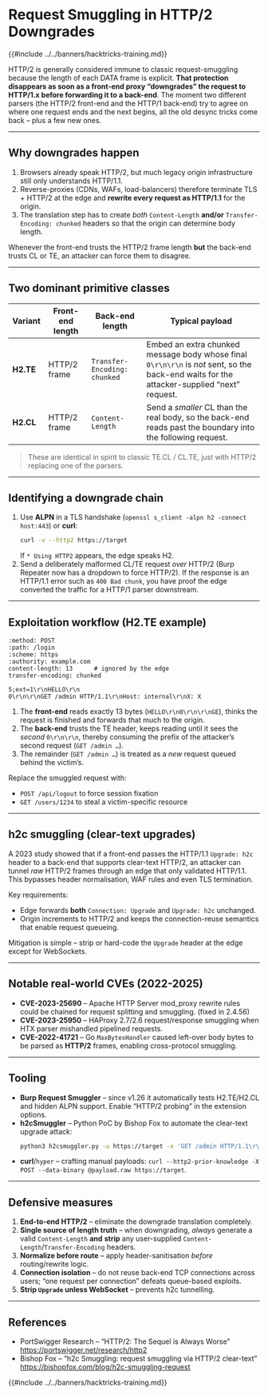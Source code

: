 # Request Smuggling in HTTP/2 Downgrades

{{#include ../../banners/hacktricks-training.md}}

HTTP/2 is generally considered immune to classic request-smuggling because the length of each DATA frame is explicit. **That protection disappears as soon as a front-end proxy “downgrades” the request to HTTP/1.x before forwarding it to a back-end**. The moment two different parsers (the HTTP/2 front-end and the HTTP/1 back-end) try to agree on where one request ends and the next begins, all the old desync tricks come back – plus a few new ones.

---
## Why downgrades happen

1. Browsers already speak HTTP/2, but much legacy origin infrastructure still only understands HTTP/1.1.
2. Reverse-proxies (CDNs, WAFs, load-balancers) therefore terminate TLS + HTTP/2 at the edge and **rewrite every request as HTTP/1.1** for the origin.
3. The translation step has to create *both* `Content-Length` **and/or** `Transfer-Encoding: chunked` headers so that the origin can determine body length.

Whenever the front-end trusts the HTTP/2 frame length **but** the back-end trusts CL or TE, an attacker can force them to disagree.

---
## Two dominant primitive classes

| Variant | Front-end length | Back-end length | Typical payload |
|---------|-----------------|-----------------|-----------------|
| **H2.TE** | HTTP/2 frame | `Transfer-Encoding: chunked` | Embed an extra chunked message body whose final `0\r\n\r\n` is *not* sent, so the back-end waits for the attacker-supplied “next” request. |
| **H2.CL** | HTTP/2 frame | `Content-Length` | Send a *smaller* CL than the real body, so the back-end reads past the boundary into the following request. |

> These are identical in spirit to classic TE.CL / CL.TE, just with HTTP/2 replacing one of the parsers.  

---
## Identifying a downgrade chain

1. Use **ALPN** in a TLS handshake (`openssl s_client -alpn h2 -connect host:443`) or **curl**:
   ```bash
   curl -v --http2 https://target
   ```
   If `* Using HTTP2` appears, the edge speaks H2.
2. Send a deliberately malformed CL/TE request *over* HTTP/2 (Burp Repeater now has a dropdown to force HTTP/2). If the response is an HTTP/1.1 error such as `400 Bad chunk`, you have proof the edge converted the traffic for a HTTP/1 parser downstream.

---
## Exploitation workflow (H2.TE example)

```http
:method: POST
:path: /login
:scheme: https
:authority: example.com
content-length: 13      # ignored by the edge
transfer-encoding: chunked

5;ext=1\r\nHELLO\r\n
0\r\n\r\nGET /admin HTTP/1.1\r\nHost: internal\r\nX: X
```
1. The **front-end** reads exactly 13 bytes (`HELLO\r\n0\r\n\r\nGE`), thinks the request is finished and forwards that much to the origin.
2. The **back-end** trusts the TE header, keeps reading until it sees the *second* `0\r\n\r\n`, thereby consuming the prefix of the attacker’s second request (`GET /admin …`).
3. The remainder (`GET /admin …`) is treated as a *new* request queued behind the victim’s.

Replace the smuggled request with:
* `POST /api/logout` to force session fixation
* `GET /users/1234` to steal a victim-specific resource

---
## h2c smuggling (clear-text upgrades)

A 2023 study showed that if a front-end passes the HTTP/1.1 `Upgrade: h2c` header to a back-end that supports clear-text HTTP/2, an attacker can tunnel *raw* HTTP/2 frames through an edge that only validated HTTP/1.1. This bypasses header normalisation, WAF rules and even TLS termination.  

Key requirements:
* Edge forwards **both** `Connection: Upgrade` and `Upgrade: h2c` unchanged.
* Origin increments to HTTP/2 and keeps the connection-reuse semantics that enable request queueing.

Mitigation is simple – strip or hard-code the `Upgrade` header at the edge except for WebSockets.

---
## Notable real-world CVEs (2022-2025)

* **CVE-2023-25690** – Apache HTTP Server mod_proxy rewrite rules could be chained for request splitting and smuggling. (fixed in 2.4.56)  
* **CVE-2023-25950** – HAProxy 2.7/2.6 request/response smuggling when HTX parser mishandled pipelined requests.  
* **CVE-2022-41721** – Go `MaxBytesHandler` caused left-over body bytes to be parsed as **HTTP/2** frames, enabling cross-protocol smuggling.  

---
## Tooling

* **Burp Request Smuggler** – since v1.26 it automatically tests H2.TE/H2.CL and hidden ALPN support. Enable “HTTP/2 probing” in the extension options.
* **h2cSmuggler** – Python PoC by Bishop Fox to automate the clear-text upgrade attack:
  ```bash
  python3 h2csmuggler.py -u https://target -x 'GET /admin HTTP/1.1\r\nHost: target\r\n\r\n'
  ```
* **curl**/`hyper` – crafting manual payloads: `curl --http2-prior-knowledge -X POST --data-binary @payload.raw https://target`.

---
## Defensive measures

1. **End-to-end HTTP/2** – eliminate the downgrade translation completely.
2. **Single source of length truth** – when downgrading, *always* generate a valid `Content-Length` **and** **strip** any user-supplied `Content-Length`/`Transfer-Encoding` headers.
3. **Normalize before route** – apply header-sanitisation *before* routing/rewrite logic.
4. **Connection isolation** – do not reuse back-end TCP connections across users; “one request per connection” defeats queue-based exploits.
5. **Strip `Upgrade` unless WebSocket** – prevents h2c tunnelling.

---
## References

* PortSwigger Research – “HTTP/2: The Sequel is Always Worse” <https://portswigger.net/research/http2>
* Bishop Fox – “h2c Smuggling: request smuggling via HTTP/2 clear-text” <https://bishopfox.com/blog/h2c-smuggling-request>

{{#include ../../banners/hacktricks-training.md}}
